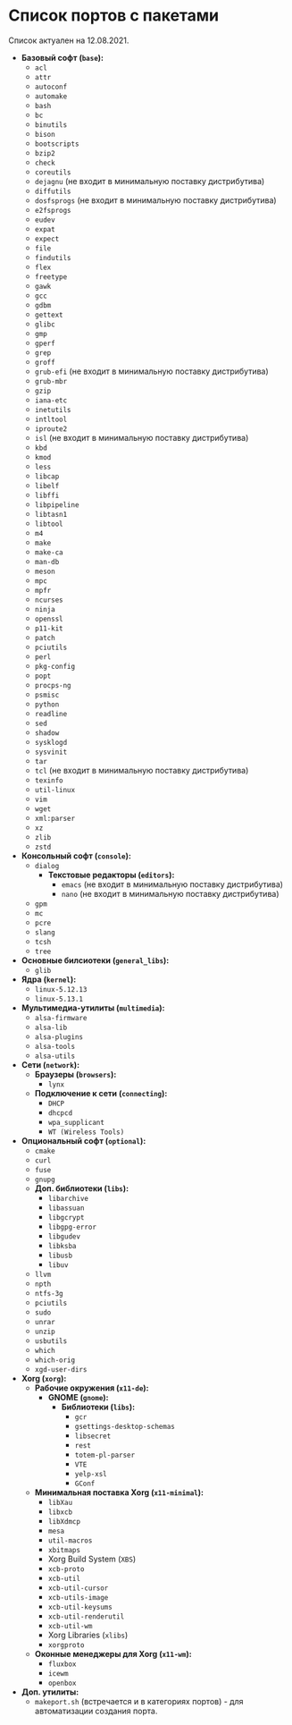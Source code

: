 # Список портов с пакетами

Список актуален на 12.08.2021.

* **Базовый софт (`base`):**
	* `acl`
	* `attr`
	* `autoconf`
	* `automake`
	* `bash`
	* `bc`
	* `binutils`
	* `bison`
	* `bootscripts`
	* `bzip2`
	* `check`
	* `coreutils`
	* `dejagnu` (не входит в минимальную поставку дистрибутива)
	* `diffutils`
	* `dosfsprogs` (не входит в минимальную поставку дистрибутива)
	* `e2fsprogs`
	* `eudev`
	* `expat`
	* `expect`
	* `file`
	* `findutils`
	* `flex`
	* `freetype`
	* `gawk`
	* `gcc`
	* `gdbm`
	* `gettext`
	* `glibc`
	* `gmp`
	* `gperf`
	* `grep`
	* `groff`
	* `grub-efi` (не входит в минимальную поставку дистрибутива)
	* `grub-mbr`
	* `gzip`
	* `iana-etc`
	* `inetutils`
	* `intltool`
	* `iproute2`
	* `isl` (не входит в минимальную поставку дистрибутива)
	* `kbd`
	* `kmod`
	* `less`
	* `libcap`
	* `libelf`
	* `libffi`
	* `libpipeline`
	* `libtasn1`
	* `libtool`
	* `m4`
	* `make`
	* `make-ca`
	* `man-db`
	* `meson`
	* `mpc`
	* `mpfr`
	* `ncurses`
	* `ninja`
	* `openssl`
	* `p11-kit`
	* `patch`
	* `pciutils`
	* `perl`
	* `pkg-config`
	* `popt`
	* `procps-ng`
	* `psmisc`
	* `python`
	* `readline`
	* `sed`
	* `shadow`
	* `sysklogd`
	* `sysvinit`
	* `tar`
	* `tcl` (не входит в минимальную поставку дистрибутива)
	* `texinfo`
	* `util-linux`
	* `vim`
	* `wget`
	* `xml:parser`
	* `xz`
	* `zlib`
	* `zstd`
* **Консольный софт (`console`):**
	* `dialog`
		* **Текстовые редакторы (`editors`):**
			* `emacs` (не входит в минимальную поставку дистрибутива)
			* `nano` (не входит в минимальную поставку дистрибутива)
	* `gpm`
	* `mc`
	* `pcre`
	* `slang`
	* `tcsh`
	* `tree`
* **Основные билсиотеки (`general_libs`):**
	* `glib`
* **Ядра (`kernel`):**
	* `linux-5.12.13`
	* `linux-5.13.1`
* **Мультимедиа-утилиты (`multimedia`):**
	* `alsa-firmware`
	* `alsa-lib`
	* `alsa-plugins`
	* `alsa-tools`
	* `alsa-utils`
* **Сети (`network`):**
	* **Браузеры (`browsers`):**
		* `lynx`
	* **Подключение к сети (`connecting`):**
		* `DHCP`
		* `dhcpcd`
		* `wpa_supplicant`
		* `WT (Wireless Tools)`
* **Опциональный софт (`optional`):**
	* `cmake`
	* `curl`
	* `fuse`
	* `gnupg`
	* **Доп. библиотеки (`libs`):**
		* `libarchive`
		* `libassuan`
		* `libgcrypt`
		* `libgpg-error`
		* `libgudev`
		* `libksba`
		* `libusb`
		* `libuv`
	* `llvm`
	* `npth`
	* `ntfs-3g`
	* `pciutils`
	* `sudo`
	* `unrar`
	* `unzip`
	* `usbutils`
	* `which`
	* `which-orig`
	* `xgd-user-dirs`	
* **Xorg (`xorg`):**
	* **Рабочие окружения (`x11-de`):**
		* **GNOME (`gnome`):**
			* **Библиотеки (`libs`):**
				* `gcr`
				* `gsettings-desktop-schemas`
				* `libsecret`
				* `rest`
				* `totem-pl-parser`
				* `VTE`
				* `yelp-xsl`
				* `GConf`
	* **Минимальная поставка Xorg (`x11-minimal`):**
		* `libXau`
		* `libxcb`
		* `libXdmcp`
		* `mesa`
		* `util-macros`
		* `xbitmaps`
		* Xorg Build System (`XBS`)
		* `xcb-proto`
		* `xcb-util`
		* `xcb-util-cursor`
		* `xcb-utils-image`
		* `xcb-util-keysums`
		* `xcb-util-renderutil`
		* `xcb-util-wm`
		* Xorg Libraries (`xlibs`)
		* `xorgproto`
	* **Оконные менеджеры для Xorg (`x11-wm`):**
		* `fluxbox`
		* `icewm`
		* `openbox`
* **Доп. утилиты:**
	* `makeport.sh` (встречается и в категориях портов) - для автоматизации создания порта.
